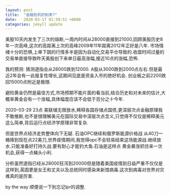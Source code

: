 ```yaml
---
layout: post
title:  "金融危机的到来?"
date:   2020-03-17 01:59:51 +0800
categories: jekyll update
---
```



美股10天内发生了三次的熔断,一周内时间从28000直接到21000,回顾美股历史8年一次高峰,这次的高距离上次的高峰2009年11年距离2012年正好是八年.
市场情绪十分的恐惧,上串下跳的行情多半是因为自动化交易平仓导致的.收盘时间过量的交易单直接导致昨天美股创下来单日最高涨幅,接近10点的涨幅,恐怖.

我的预测:
猜测道指会从28000跌到12000.
A股从3000跌到2000点左右.但是最近2年会有一此报复性增长,这期间见底是资金入市的绝好机会.
创业板之前2200跌回15000点附近是极限.


避险黄金仍然是最佳方式,市场预期不能片面的看当前,结合历史和对未来的估计,大概率黄金会有一个涨幅,具体幅度应该不会低于百分之十今年.



2020-03-29 23点
美联储无限放水,稀释各国存储点国债,更深层次点金融原理我不敢推断,也不是很理解美元在国际交易中深层次点含义,只觉得不仅仅是稀释美元这么简单,背后运行点经济学原理非常复杂.

但是世界点经济走势整体向下无疑.
石油OPC继续和俄罗斯能源价格战  从40刀一桶降到现在点22美刀,世界疫情期间,我觉得opc不会轻易结束这场能源战.继续放水.只能准备好打持久战.要有耐心才能钓大鱼.石油是这样点 黄金暴涨抓住来一次机会,获得一点蝇头小利.


分析虽然道指已经从28000狂泻到20000但是随着美国疫情到日益严重不仅仅是这样到,英国更是女王和丈夫以及总统同时感染来新馆病毒.这次到病毒对世界对灾难真的是厉害.

by the way 顺便说一下别忘记lpr的调整.





